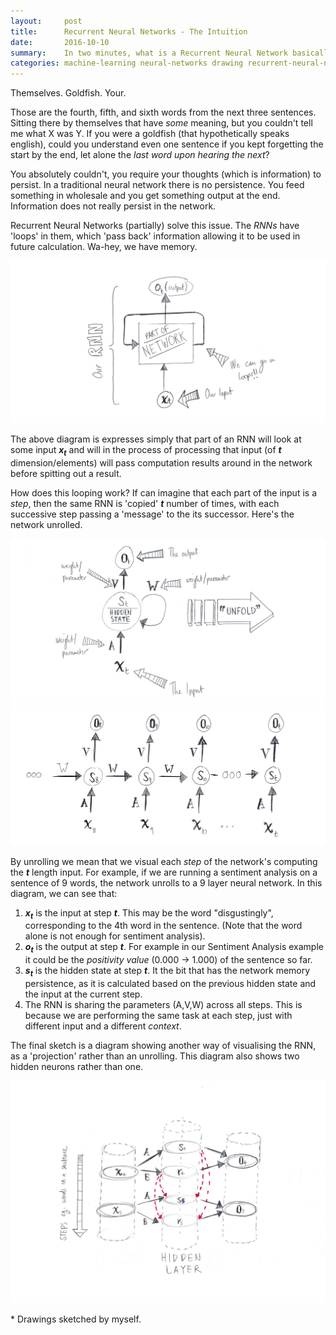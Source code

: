 ```yaml
---
layout:     post
title:      Recurrent Neural Networks - The Intuition
date:       2016-10-10
summary:    In two minutes, what is a Recurrent Neural Network basically doing?
categories: machine-learning neural-networks drawing recurrent-neural-network
---
```


Themselves. Goldfish. Your.

Those are the fourth, fifth, and sixth words from the next three sentences. Sitting there by themselves that have *some* meaning, but you couldn't tell me what X was Y. If you were a goldfish (that hypothetically speaks english), could you understand even one sentence if you kept forgetting the start by the end, let alone the *last word upon hearing the next*?

You absolutely couldn't, you require your thoughts (which is information) to persist. In a traditional neural network there is no persistence. You feed something in wholesale and you get something output at the end. Information does not really persist in the network.

Recurrent Neural Networks (partially) solve this issue. The *RNNs* have 'loops' in them, which 'pass back' information allowing it to be used in future calculation. Wa-hey, we have memory.

![recurrent neural network overview](/images/rnn_short/rnn_overview.jpg)

The above diagram is expresses simply that part of an RNN will look at some input ***x<sub>t</sub>*** and will in the process of processing that input (of ***t*** dimension/elements) will pass computation results around in the network before spitting out a result.

How does this looping work? If can imagine that each part of the input is a *step*, then the same RNN is 'copied' ***t*** number of times, with each successive step passing a 'message' to the its successor. Here's the network unrolled.

![unrolled start](/images/rnn_short/unrolled_start.jpg)
![unrolled RNN](/images/rnn_short/unrolled.jpg)

By unrolling we mean that we visual each *step* of the network's computing the ***t*** length input. For example, if we are running a sentiment analysis on a sentence of 9 words, the network unrolls to a 9 layer neural network. In this diagram, we can see that:

1. ***x<sub>t</sub>*** is the input at step ***t***. This may be the word "disgustingly", corresponding to the 4th word in the sentence. (Note that the word alone is not enough for sentiment analysis).
2. ***o<sub>t</sub>*** is the output at step ***t***. For example in our Sentiment Analysis example it could be the *positivity value* (0.000 -> 1.000) of the sentence so far.
3. ***s<sub>t</sub>*** is the hidden state at step ***t***. It the bit that has the network memory persistence, as it is calculated based on the previous hidden state and the input at the current step.
4. The RNN is sharing the parameters (A,V,W) across all steps. This is because we are performing the same task at each step, just with different input and a different *context*.

The final sketch is a diagram showing another way of visualising the RNN, as a 'projection' rather than an unrolling. This diagram also shows two hidden neurons rather than one.

![projection unroll](/images/rnn_short/projection_unroll.jpg)

\* Drawings sketched by myself.
